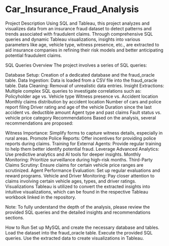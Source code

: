 # Car_Insurance_Fraud_Analysis

Project Description
Using SQL and Tableau, this project analyzes and visualizes data from an insurance fraud dataset to detect patterns and trends associated with fraudulent claims. Through comprehensive SQL queries and dynamic Tableau visualizations, insights into various parameters like age, vehicle type, witness presence, etc., are extracted to aid insurance companies in refining their risk models and better anticipating potential fraudulent claims.

SQL Queries Overview
The project involves a series of SQL queries:

Database Setup: Creation of a dedicated database and the fraud_oracle table.
Data Ingestion: Data is loaded from a CSV file into the fraud_oracle table.
Data Cleaning: Removal of unrealistic data entries.
Insight Extractions: Multiple complex SQL queries to investigate correlations such as:
Policyholder age vs. Vehicle type
Witness presence vs. Accident location
Monthly claims distribution by accident location
Number of cars and police report filing
Driver rating and age of the vehicle
Duration since the last accident vs. deductible amount
Agent type and past claims
Fault status vs. vehicle price category
Recommendations
Based on the analysis, several recommendations are proposed:

Witness Importance: Simplify forms to capture witness details, especially in rural areas.
Promote Police Reports: Offer incentives for providing police reports during claims.
Training for External Agents: Provide regular training to help them better identify potential fraud.
Leverage Advanced Analytics: Use predictive analytics and AI tools for deeper insights.
Monthly Monitoring: Prioritize surveillance during high-risk months.
Third-Party Claims Scrutiny: Ensure claims for certain vehicle price ranges are scrutinized.
Agent Performance Evaluation: Set up regular evaluations and reward programs.
Vehicle and Driver Monitoring: Pay closer attention to claims involving certain vehicle ages, types, and driver ratings.
Visualizations
Tableau is utilized to convert the extracted insights into intuitive visualizations, which can be found in the respective Tableau workbook linked in the repository.

Note: To fully understand the depth of the analysis, please review the provided SQL queries and the detailed insights and recommendations sections.

How to Run
Set up MySQL and create the necessary database and tables.
Load the dataset into the fraud_oracle table.
Execute the provided SQL queries.
Use the extracted data to create visualizations in Tableau.
